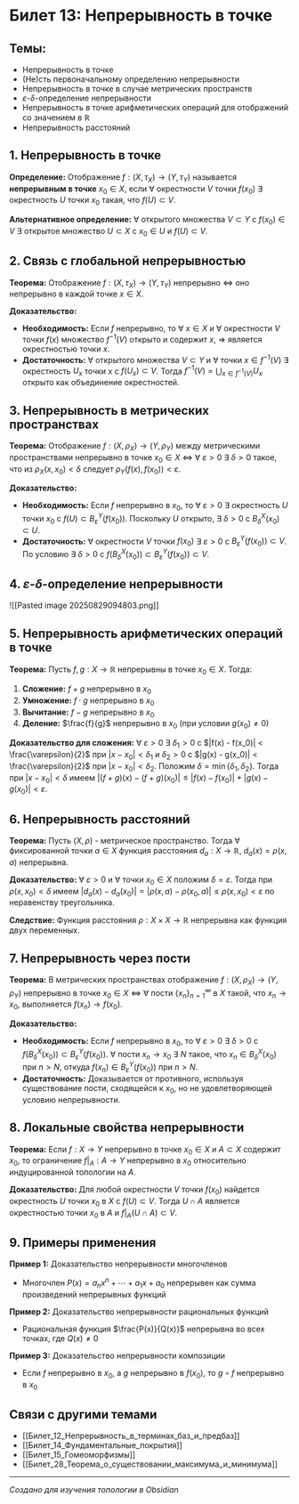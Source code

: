 # Билет 13: Непрерывность в точке

## Темы:
- Непрерывность в точке
- (Не)сть первоначальному определению непрерывности
- Непрерывность в точке в случае метрических пространств
- $\varepsilon$-$\delta$-определение непрерывности
- Непрерывность в точке арифметических операций для отображений со значением в $\mathbb{R}$
- Непрерывность расстояний

## 1. Непрерывность в точке

**Определение:** Отображение $f: (X, \tau_X) \to (Y, \tau_Y)$ называется **непрерывным в точке** $x_0 \in X$, если ∀ окрестности $V$ точки $f(x_0)$ ∃ окрестность $U$ точки $x_0$ такая, что $f(U) \subset V$.

**Альтернативное определение:** ∀ открытого множества $V \subset Y$ с $f(x_0) \in V$ ∃ открытое множество $U \subset X$ с $x_0 \in U$ и $f(U) \subset V$.

## 2. Связь с глобальной непрерывностью

**Теорема:** Отображение $f: (X, \tau_X) \to (Y, \tau_Y)$ непрерывно ⇔ оно непрерывно в каждой точке $x \in X$.

**Доказательство:**
- **Необходимость:** Если $f$ непрерывно, то ∀ $x \in X$ и ∀ окрестности $V$ точки $f(x)$ множество $f^{-1}(V)$ открыто и содержит $x$, ⇒ является окрестностью точки $x$.
- **Достаточность:** ∀ открытого множества $V \subset Y$ и ∀ точки $x \in f^{-1}(V)$ ∃ окрестность $U_x$ точки $x$ с $f(U_x) \subset V$. Тогда $f^{-1}(V) = \bigcup_{x \in f^{-1}(V)} U_x$ открыто как объединение окрестностей.

## 3. Непрерывность в метрических пространствах

**Теорема:** Отображение $f: (X, \rho_X) \to (Y, \rho_Y)$ между метрическими пространствами непрерывно в точке $x_0 \in X$ ⇔ ∀ $\varepsilon > 0$ ∃ $\delta > 0$ такое, что из $\rho_X(x, x_0) < \delta$ следует $\rho_Y(f(x), f(x_0)) < \varepsilon$.

**Доказательство:**
- **Необходимость:** Если $f$ непрерывно в $x_0$, то ∀ $\varepsilon > 0$ ∃ окрестность $U$ точки $x_0$ с $f(U) \subset B_\varepsilon^Y(f(x_0))$. Поскольку $U$ открыто, ∃ $\delta > 0$ с $B_\delta^X(x_0) \subset U$.
- **Достаточность:** ∀ окрестности $V$ точки $f(x_0)$ ∃ $\varepsilon > 0$ с $B_\varepsilon^Y(f(x_0)) \subset V$. По условию ∃ $\delta > 0$ с $f(B_\delta^X(x_0)) \subset B_\varepsilon^Y(f(x_0)) \subset V$.

## 4. $\varepsilon$-$\delta$-определение непрерывности

![[Pasted image 20250829094803.png]]

## 5. Непрерывность арифметических операций в точке

**Теорема:** Пусть $f, g: X \to \mathbb{R}$ непрерывны в точке $x_0 \in X$. Тогда:

1. **Сложение:** $f + g$ непрерывно в $x_0$
2. **Умножение:** $f \cdot g$ непрерывно в $x_0$
3. **Вычитание:** $f - g$ непрерывно в $x_0$
4. **Деление:** $\frac{f}{g}$ непрерывно в $x_0$ (при условии $g(x_0) \neq 0$)

**Доказательство для сложения:** ∀ $\varepsilon > 0$ ∃ $\delta_1 > 0$ с $|f(x) - f(x_0)| < \frac{\varepsilon}{2}$ при $|x - x_0| < \delta_1$ и $\delta_2 > 0$ с $|g(x) - g(x_0)| < \frac{\varepsilon}{2}$ при $|x - x_0| < \delta_2$. Положим $\delta = \min\{\delta_1, \delta_2\}$. Тогда при $|x - x_0| < \delta$ имеем $|(f + g)(x) - (f + g)(x_0)| \leq |f(x) - f(x_0)| + |g(x) - g(x_0)| < \varepsilon$.

## 6. Непрерывность расстояний

**Теорема:** Пусть $(X, \rho)$ - метрическое пространство. Тогда ∀ фиксированной точки $a \in X$ функция расстояния $d_a: X \to \mathbb{R}$, $d_a(x) = \rho(x, a)$ непрерывна.

**Доказательство:** ∀ $\varepsilon > 0$ и ∀ точки $x_0 \in X$ положим $\delta = \varepsilon$. Тогда при $\rho(x, x_0) < \delta$ имеем $|d_a(x) - d_a(x_0)| = |\rho(x, a) - \rho(x_0, a)| \leq \rho(x, x_0) < \varepsilon$ по неравенству треугольника.

**Следствие:** Функция расстояния $\rho: X \times X \to \mathbb{R}$ непрерывна как функция двух переменных.

## 7. Непрерывность через пости

**Теорема:** В метрических пространствах отображение $f: (X, \rho_X) \to (Y, \rho_Y)$ непрерывно в точке $x_0 \in X$ ⇔ ∀ пости $\{x_n\}_{n=1}^{\infty}$ в $X$ такой, что $x_n \to x_0$, выполняется $f(x_n) \to f(x_0)$.

**Доказательство:**
- **Необходимость:** Если $f$ непрерывно в $x_0$, то ∀ $\varepsilon > 0$ ∃ $\delta > 0$ с $f(B_\delta^X(x_0)) \subset B_\varepsilon^Y(f(x_0))$. ∀ пости $x_n \to x_0$ ∃ $N$ такое, что $x_n \in B_\delta^X(x_0)$ при $n > N$, откуда $f(x_n) \in B_\varepsilon^Y(f(x_0))$ при $n > N$.
- **Достаточность:** Доказывается от противного, используя существование пости, сходящейся к $x_0$, но не удовлетворяющей условию непрерывности.

## 8. Локальные свойства непрерывности

**Теорема:** Если $f: X \to Y$ непрерывно в точке $x_0 \in X$ и $A \subset X$ содержит $x_0$, то ограничение $f|_A: A \to Y$ непрерывно в $x_0$ относительно индуцированной топологии на $A$.

**Доказательство:** Для любой окрестности $V$ точки $f(x_0)$ найдется окрестность $U$ точки $x_0$ в $X$ с $f(U) \subset V$. Тогда $U \cap A$ является окрестностью точки $x_0$ в $A$ и $f|_A(U \cap A) \subset V$.

## 9. Примеры применения

**Пример 1:** Доказательство непрерывности многочленов
- Многочлен $P(x) = a_n x^n + \cdots + a_1 x + a_0$ непрерывен как сумма произведений непрерывных функций

**Пример 2:** Доказательство непрерывности рациональных функций
- Рациональная функция $\frac{P(x)}{Q(x)}$ непрерывна во всех точках, где $Q(x) \neq 0$

**Пример 3:** Доказательство непрерывности композиции
- Если $f$ непрерывно в $x_0$, а $g$ непрерывно в $f(x_0)$, то $g \circ f$ непрерывно в $x_0$

## Связи с другими темами

- [[Билет_12_Непрерывность_в_терминах_баз_и_предбаз]]
- [[Билет_14_Фундаментальные_покрытия]]
- [[Билет_15_Гомеоморфизмы]]
- [[Билет_28_Теорема_о_существовании_максимума_и_минимума]]

---
*Создано для изучения топологии в Obsidian*
